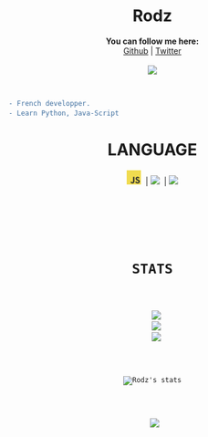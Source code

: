 <h1 align="center">Rodz</h1>

<p align="center">
	<b>You can follow me here:</b><br>
	<a href="https://github.com/Rodzpm">Github</a> |
	<a href="https://twitter.com/ehcmoa">Twitter</a> 
	<br><br>
	<img src="https://media.giphy.com/media/C8A8UNursWU8NUCoDk/giphy.gif" />
</p>

#
```diff
- French developper.
- Learn Python, Java-Script
```
#
<h1 align="center">LANGUAGE</h1>

<p align="center"> 
  <code><img height="25" src="https://raw.githubusercontent.com/github/explore/80688e429a7d4ef2fca1e82350fe8e3517d3494d/topics/javascript/javascript.png"></code>&nbsp; |
  <code><img height="25" src="https://upload.wikimedia.org/wikipedia/commons/thumb/c/c3/Python-logo-notext.svg/1024px-Python-logo-notext.svg.png"></code>&nbsp; |
  <code><img height="25" src="https://upload.wikimedia.org/wikipedia/commons/thumb/1/18/C_Programming_Language.svg/1200px-C_Programming_Language.svg.png">
</p>

#
<h1 align="center">STATS</h1>
<p align="center">
  <img src="https://img.shields.io/github/followers/Rodzpm?style=social">
  <img src="https://img.shields.io/github/stars/Rodzpm?style=social">
  <img src="https://komarev.com/ghpvc/?username=Rodzpm&color=blue">
</p>

<p align="center"> <img align="center" src="https://github-readme-stats.vercel.app/api?username=Rodzpm&show_icons=true&include_all_commits=true&show_icons=true&title_color=fff&icon_color=79ff97&text_color=9f9f9f&bg_color=151515" alt="Rodz's stats" /> </p>

<p align="center"> <img align="center" src="https://github-readme-stats.vercel.app/api/top-langs/?username=Rodzpm&layout=compact&show_icons=true&title_color=fff&icon_color=79ff97&text_color=9f9f9f&bg_color=151515" /></p>
